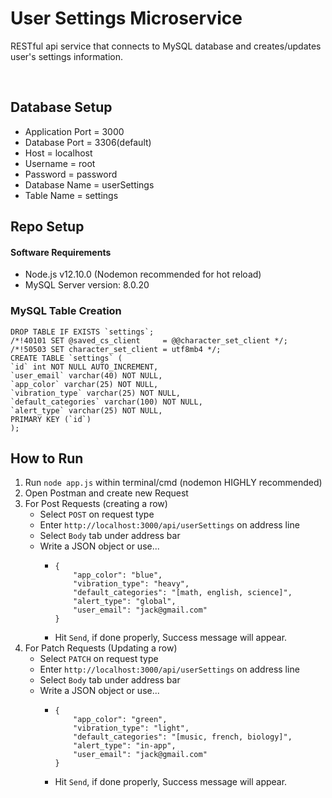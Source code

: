 <h1>User Settings Microservice</h1>
<p>RESTful api service that connects to MySQL database and creates/updates user's settings information.</p>
<br>
<h2>Database Setup</h2>
<ul>
  <li>Application Port = 3000</li>
  <li>Database Port = 3306(default)</li>
  <li>Host = localhost</li>
  <li>Username = root</li>
  <li>Password = password</li>
  <li>Database Name = userSettings</li>
  <li>Table Name = settings</li>
</ul>

<h2>Repo Setup</h3>
<h4>Software Requirements</h4>
<ul>
  <li>Node.js v12.10.0 (Nodemon recommended for hot reload)</li>
  <li>MySQL Server version: 8.0.20</li>
</ul>
<h3>MySQL Table Creation</h3>
<code>DROP TABLE IF EXISTS `settings`;</code><br>
<code>/*!40101 SET @saved_cs_client     = @@character_set_client */;</code><br>
<code>/*!50503 SET character_set_client = utf8mb4 */;</code><br>
<code>CREATE TABLE `settings` (</code><br>
  <code>`id` int NOT NULL AUTO_INCREMENT,</code><br>
  <code>`user_email` varchar(40) NOT NULL,</code><br>
  <code>`app_color` varchar(25) NOT NULL,</code><br>
  <code>`vibration_type` varchar(25) NOT NULL,</code><br>
  <code>`default_categories` varchar(100) NOT NULL,</code><br>
  <code>`alert_type` varchar(25) NOT NULL,</code><br>
  <code>PRIMARY KEY (`id`)</code><br>
<code>);</code>

<h2>How to Run</h3>
<ol>
  <li>Run <code>node app.js</code> within terminal/cmd (nodemon HIGHLY recommended)</li>
  <li>Open Postman and create new Request</li>
  <li>For Post Requests (creating a row)
    <ul>
      <li>Select <code>POST</code> on request type</li>
      <li>Enter <code>http://localhost:3000/api/userSettings</code> on address line</li>
      <li>Select <code>Body</code> tab under address bar</li>
      <li>Write a JSON object or use...</li>
      <ul>
        <li><pre><code>{
	"app_color": "blue",
	"vibration_type": "heavy",
	"default_categories": "[math, english, science]",
	"alert_type": "global",
	"user_email": "jack@gmail.com"
}</code></pre></li>
      <ul>
    </ul>
  </li>
  <li>Hit <code>Send</code>, if done properly, Success message will appear.</li></li></ul></ul>
  <li>
  For Patch Requests (Updating a row)
  <ul>
      <li>Select <code>PATCH</code> on request type</li>
      <li>Enter <code>http://localhost:3000/api/userSettings</code> on address line</li>
      <li>Select <code>Body</code> tab under address bar</li>
      <li>Write a JSON object or use...</li>
      <ul>
        <li><pre><code>{
	"app_color": "green",
	"vibration_type": "light",
	"default_categories": "[music, french, biology]",
	"alert_type": "in-app",
	"user_email": "jack@gmail.com"
}</code></pre></li>
      <ul>
    </ul>
  </li>
  <li>Hit <code>Send</code>, if done properly, Success message will appear.</li></li></ul></ul>
  </li>
</ol>
